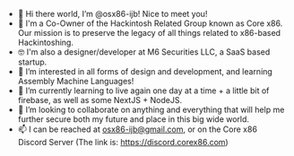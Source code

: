 - 👋 Hi there world, I’m @osx86-ijb! Nice to meet you!
- 🦾 I'm a Co-Owner of the Hackintosh Related Group known as Core x86. Our mission is to preserve the legacy of all things related to x86-based Hackintoshing.
- 🤓 I'm also a designer/developer at M6 Securities LLC, a SaaS based startup.
- 👀 I’m interested in all forms of design and development, and learning Assembly Machine Languages!
- 🌱 I’m currently learning to live again one day at a time + a little bit of firebase, as well as some NextJS + NodeJS.
- 💞️ I’m looking to collaborate on anything and everything that will help me further secure both my future and place in this big wide world.
- 📫 I can be reached at osx86-ijb@gmail.com, or on the Core x86 Discord Server (The link is: https://discord.corex86.com)

<!---
m6securities-jbj/m6securities-jbj is a ✨ special ✨ repository because its `README.md` (this file) appears on your GitHub profile.
You can click the Preview link to take a look at your changes.
--->
